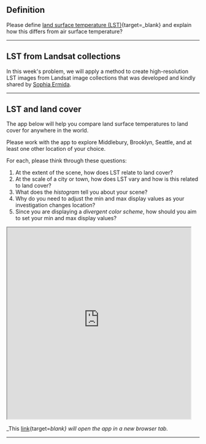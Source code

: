 ## Definition  

Please define [land surface temperature (LST)](https://earthobservatory.nasa.gov/global-maps/MOD_LSTD_M){target=_blank} and explain how this differs from air surface temperature?  

___

## LST from Landsat collections        

In this week's problem, we will apply a method to create high-resolution LST images from Landsat image collections that was developed and kindly shared by [Sophia Ermida](https://github.com/sofiaermida).  

___

## LST and land cover  

The app below will help you compare land surface temperatures to land cover for anywhere in the world.

Please work with the app to explore Middlebury, Brooklyn, Seattle, and at least one other location of your choice.

For each, please think through these questions:  

1. At the extent of the scene, how does LST relate to land cover?  
2. At the scale of a city or town, how does LST vary and how is this related to land cover?  
3. What does the _histogram_ tell you about your scene?
4. Why do you need to adjust the min and max display values as your investigation changes location?  
5. Since you are displaying a _divergent color scheme_, how should you aim to set your min and max display values?  

<iframe
  src="https://jhowarth.users.earthengine.app/view/eeprimer-lst-landsat8"
  style="width:95%; height:500px;"
></iframe>

_This [link](https://jhowarth.users.earthengine.app/view/eeprimer-lst-landsat8){target=_blank} will open the app in a new browser tab._    

___
